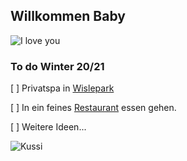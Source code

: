 ## Willkommen Baby

![I love you](https://www.stehgreif.com/images/product_images/original_images/pk1000-iloveyou.png)

### To do Winter 20/21

[ ] Privatspa in [Wislepark](http://www.wislepark.ch/wellness/)

[ ] In ein feines [Restaurant](https://tanaka-restaurant.ch/) essen gehen.

[ ] Weitere Ideen...

![Kussi](https://www.nameslook.com/names/kussi-nameslook.jpg)
